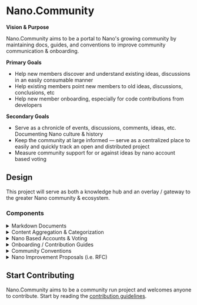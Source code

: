 # Nano.Community

**Vision & Purpose**

Nano.Community aims to be a portal to Nano's growing community by maintaining docs, guides, and conventions to improve community communication & onboarding.

**Primary Goals**

- Help new members discover and understand existing ideas, discussions in an easily consumable manner
- Help existing members point new members to old ideas, discussions, conclusions, etc
- Help new member onboarding, especially for code contributions from developers

**Secondary Goals**

- Serve as a chronicle of events, discussions, comments, ideas, etc. Documenting Nano culture & history
- Keep the community at large informed — serve as a centralized place to easily and quickly track an open and distributed project
- Measure community support for or against ideas by nano account based voting

## Design

This project will serve as both a knowledge hub and an overlay / gateway to the greater Nano community & ecosystem.

### Components

<details>
    <summary>Markdown Documents</summary>

<br/>

A set of community maintained documents made up of guides and wiki-style documents helping to onboard new community members & developers.

<details>
  <summary>Documents Structure</summary>

```
|-- design
|   |-- attack-vectors.md
|   |-- basics.md
|   |-- challenges.md
|   |-- roadmap.md
|   `-- security.md
|-- getting-started-devs
|   |-- tutorials
|   |   `-- overview.md
|   |-- documentation.md
|   |-- getting-started.md
|   |-- integrations.md
|   |-- overview.md
|   `-- running-a-node.md
|-- getting-started-users
|   |-- storing
|   |   |-- basics.md
|   |   `-- setup.md
|   |-- acquiring.md
|   |-- basics.md
|   |-- best-practices.md
|   `-- using.md
|-- history
|   |-- community
|   |   `-- nano-trade.md
|   `-- overview.md
|-- introduction
|   |-- advantages.md
|   |-- basics.md
|   |-- how-it-works.md
|   |-- investment-thesis.md
|   |-- misconceptions.md
|   |-- nano-fixes-this.md
|   `-- why-it-matters.md
|-- community.md
|-- contributing.md
|-- faqs.md
|-- network.md
`-- support.md
```

</details>

</details>

<details>
    <summary>Content Aggregation & Categorization</summary>

<br/>

Automatic content aggregation, indexing, categorization and chronicling.

- Reddit Subreddit
- Reddit User
- Forum
- Discord
- Github

**Topics**

Content can be tagged to a topic to allow for members to easily explore past discussions around a certain topic. Each topic will have a neutral, concise, and high-level summary along with supporting & opposing arguments, and links to all past comments. Topics exist to easily point new members to past conversations as new members will naturally think of things already discussed by past members.

<details>
  <summary>Topics Structure</summary>

```
|-- spam
|   |-- ledger-spam.md
|   |   `-- minimum-account-balances.md
|   `-- congestion-spam.md
|-- tx-prioritization
|   |-- dpow.md
|   |-- fee.md
|   `-- taac-pos4qos.md
|-- attack-vectors.md
|-- consensus.md
|-- economics.md
|-- finality.md
|-- governance.md
|-- micropayments.md
|-- privacy.md
|-- scalability.md
|-- security.md
`-- wallets.md
```

</details>

</details>

<details>
    <summary>Nano Based Accounts & Voting</summary>

<br/>

Nano.Community accounts are a generated key-pair where the public key is signed by the private key pertaining to a nano account. This will allow associating a user's activity to an account on the nano network. The signing process will take place within a wallet (or on the commandline) and will not increase the risk/attack surface for a nano private key. This feature can be used to automate moderation of contributions as well as measuring support for or against certain proposals.

</details>

<details>
    <summary>Onboarding / Contribution Guides</summary>

<br/>

- Nano Documentation
- Nano Reference Implementation
- Nano.Community

</details>

<details>
    <summary>Community Conventions</summary>

<br/>

Community conventions will set forth best practices on how to format/structure posts across various platforms in the nano community.

- Reddit
- Forum
- Discord
- Github

</details>

<details>
    <summary>Nano Improvement Proposals (i.e. RFC)</summary>

<br/>

[needs more research]

See Zach's comments [here](https://www.reddit.com/r/nanocurrency/comments/m8l9j8/building_oss_infrastructure_to_help_improve/gru1unt)

</details>

## Start Contributing

Nano.Community aims to be a community run project and welcomes anyone to contribute. Start by reading the [contribution guidelines](https://github.com/mistakia/nano-community/blob/main/CONTRIBUTING.md).
